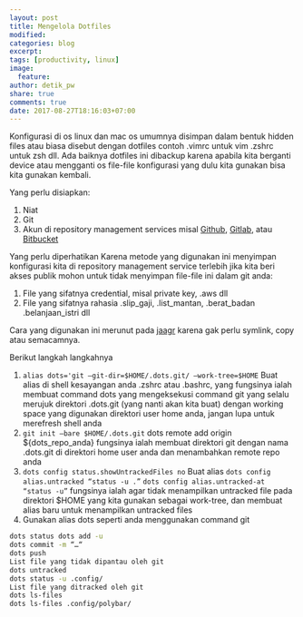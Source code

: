 ```yaml
---
layout: post
title: Mengelola Dotfiles
modified:
categories: blog
excerpt:
tags: [productivity, linux]
image:
  feature:
author: detik_pw
share: true
comments: true
date: 2017-08-27T18:16:03+07:00
---
```


Konfigurasi di os linux dan mac os umumnya disimpan dalam bentuk hidden files atau biasa disebut dengan dotfiles contoh .vimrc untuk vim .zshrc untuk zsh dll. Ada baiknya dotfiles ini dibackup karena apabila kita berganti device atau mengganti os file-file konfigurasi yang dulu kita gunakan bisa kita gunakan kembali.

Yang perlu disiapkan:

1. Niat
2. Git
3. Akun di repository management services misal [Github](https://github.com), [Gitlab](https://gitlab.com), atau [Bitbucket](https://bitbucket.org)

Yang perlu diperhatikan Karena metode yang digunakan ini menyimpan konfigurasi kita di repository management service terlebih jika kita beri akses publik mohon untuk tidak menyimpan file-file ini dalam git anda:

1. File yang sifatnya credential, misal private key, .aws dll
2. File yang sifatnya rahasia .slip_gaji, .list_mantan, .berat_badan .belanjaan_istri dll

Cara yang digunakan ini merunut pada [jaagr](https://github.com/jaagr/dots) karena gak perlu symlink, copy atau semacamnya.

Berikut langkah langkahnya

1. `alias dots='git –git-dir=$HOME/.dots.git/ –work-tree=$HOME`
Buat alias di shell kesayangan anda .zshrc atau .bashrc, yang fungsinya ialah membuat command dots yang mengeksekusi command git yang selalu merujuk direktori .dots.git (yang nanti akan kita buat) dengan working space yang digunakan direktori user home anda, jangan lupa untuk merefresh shell anda
2. `git init –bare $HOME/.dots.git`
dots remote add origin ${dots_repo_anda}
fungsinya ialah membuat direktori git dengan nama .dots.git di direktori home user anda dan menambahkan remote repo anda
3. `dots config status.showUntrackedFiles no`
Buat alias
`dots config alias.untracked “status -u .”`
`dots config alias.untracked-at “status -u”`
fungsinya ialah agar tidak menampilkan untracked file pada direktori $HOME yang kita gunakan sebagai work-tree, dan membuat alias baru untuk menampilkan untracked files
4. Gunakan alias dots seperti anda menggunakan command git
```bash
dots status dots add -u
dots commit -m “…“
dots push
List file yang tidak dipantau oleh git
dots untracked
dots status -u .config/
List file yang ditracked oleh git
dots ls-files
dots ls-files .config/polybar/
```
